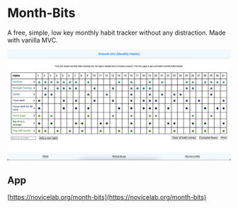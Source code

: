 # Month-Bits

A free, simple, low key monthly habit tracker without any distraction. Made with vanilla MVC.

![Screenshot](/screenshot.png?raw=true "Screenshot")

## App

[https://novicelab.org/month-bits](https://novicelab.org/month-bits)
